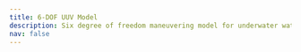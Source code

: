 ```yaml
---
title: 6-DOF UUV Model
description: Six degree of freedom maneuvering model for underwater water vehicles
nav: false
---
```

